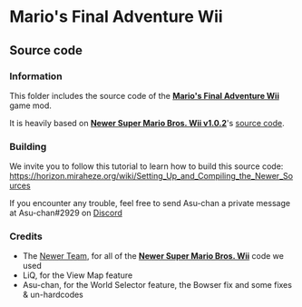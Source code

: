 # Mario's Final Adventure Wii
## Source code

### Information 

This folder includes the source code of the [**Mario's Final Adventure Wii**](https://gamebanana.com/wips/65286) game mod.

It is heavily based on [**Newer Super Mario Bros. Wii v1.0.2**](https://newerteam.com/wii/)'s [source code](https://github.com/Newer-Team/NewerSMBW/tree/clang-no-translations).

### Building

We invite you to follow this tutorial to learn how to build this source code: https://horizon.miraheze.org/wiki/Setting_Up_and_Compiling_the_Newer_Sources

If you encounter any trouble, feel free to send Asu-chan a private message at Asu-chan#2929 on [Discord](https://discord.com/)

### Credits

- The [Newer Team](https://newerteam.com/), for all of the [**Newer Super Mario Bros. Wii**](https://newerteam.com/wii/) code we used
- LiQ, for the View Map feature
- Asu-chan, for the World Selector feature, the Bowser fix and some fixes & un-hardcodes
